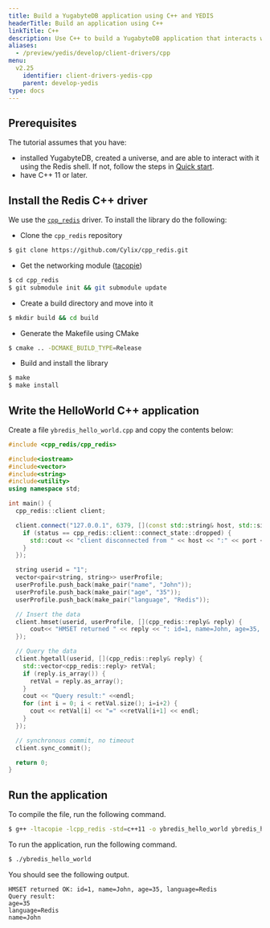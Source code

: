 ```yaml
---
title: Build a YugabyteDB application using C++ and YEDIS
headerTitle: Build an application using C++
linkTitle: C++
description: Use C++ to build a YugabyteDB application that interacts with YEDIS
aliases:
  - /preview/yedis/develop/client-drivers/cpp
menu:
  v2.25
    identifier: client-drivers-yedis-cpp
    parent: develop-yedis
type: docs
---
```


## Prerequisites

The tutorial assumes that you have:

- installed YugabyteDB, created a universe, and are able to interact with it using the Redis shell. If
  not, follow the steps in [Quick start](/preview/quick-start/macos/).
- have C++ 11 or later.

## Install the Redis C++ driver

We use the [`cpp_redis`](https://redis.io/clients#c--) driver. To install the library do the following:

- Clone the `cpp_redis` repository

```sh
$ git clone https://github.com/Cylix/cpp_redis.git
```

- Get the networking module ([tacopie](https://github.com/Cylix/tacopie))

```sh
$ cd cpp_redis
$ git submodule init && git submodule update
```

- Create a build directory and move into it

```sh
$ mkdir build && cd build
```

- Generate the Makefile using CMake

```sh
$ cmake .. -DCMAKE_BUILD_TYPE=Release
```

- Build and install the library

```sh
$ make
$ make install
```

## Write the HelloWorld C++ application

Create a file `ybredis_hello_world.cpp` and copy the contents below:

```cpp
#include <cpp_redis/cpp_redis>

#include<iostream>
#include<vector>
#include<string>
#include<utility>
using namespace std;

int main() {
  cpp_redis::client client;

  client.connect("127.0.0.1", 6379, [](const std::string& host, std::size_t port, cpp_redis::client::connect_state status) {
    if (status == cpp_redis::client::connect_state::dropped) {
      std::cout << "client disconnected from " << host << ":" << port << std::endl;
    }
  });

  string userid = "1";
  vector<pair<string, string>> userProfile;
  userProfile.push_back(make_pair("name", "John"));
  userProfile.push_back(make_pair("age", "35"));
  userProfile.push_back(make_pair("language", "Redis"));

  // Insert the data
  client.hmset(userid, userProfile, [](cpp_redis::reply& reply) {
      cout<< "HMSET returned " << reply << ": id=1, name=John, age=35, language=Redis" << endl;
  });

  // Query the data
  client.hgetall(userid, [](cpp_redis::reply& reply) {
    std::vector<cpp_redis::reply> retVal;
    if (reply.is_array()) {
      retVal = reply.as_array();
    }
    cout << "Query result:" <<endl;
    for (int i = 0; i < retVal.size(); i=i+2) {
      cout << retVal[i] << "=" <<retVal[i+1] << endl;
    }
  });

  // synchronous commit, no timeout
  client.sync_commit();

  return 0;
}
```

## Run the application

To compile the file, run the following command.

```sh
$ g++ -ltacopie -lcpp_redis -std=c++11 -o ybredis_hello_world ybredis_hello_world.cpp
```

To run the application, run the following command.

```sh
$ ./ybredis_hello_world
```

You should see the following output.

```
HMSET returned OK: id=1, name=John, age=35, language=Redis
Query result:
age=35
language=Redis
name=John
```
